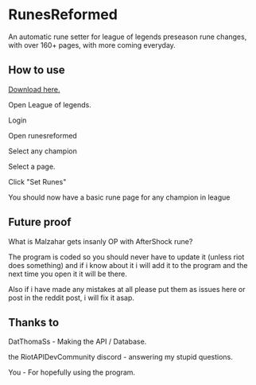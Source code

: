 # RunesReformed

An automatic rune setter for league of legends preseason rune changes, with over 160+ pages, with more coming everyday.


## How to use
[Download here.](https://github.com/Fumi24/RunesReformed/files/1454916/RunesReformed.zip)


Open League of legends.

Login

Open runesreformed

Select any champion

Select a page.

Click "Set Runes"


You should now have a basic rune page for any champion in league


## Future proof

What is Malzahar gets insanly OP with AfterShock rune?

The program is coded so you should never have to update it (unless riot does something) and if i know about it i will add it to the program and the next time you open it it will be there.

Also if i have made any mistakes at all please put them as issues here or post in the reddit post, i will fix it asap.


## Thanks to

DatThomaSs - Making the API / Database.

the RiotAPIDevCommunity discord - answering my stupid questions.

You - For hopefully using the program.

